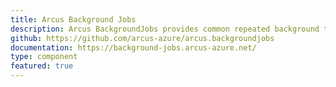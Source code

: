 ```yaml
---
title: Arcus Background Jobs
description: Arcus BackgroundJobs provides common repeated background tasks that strengthen an application. This goes from automatic secret invalidation of Azure Key Vault secrets to publish an event on Azure EventGrid upon a potential expired client secret in Azure. This collection of background tasks has grown from real-life application builders that wanted to re-use existing functionality in a safe and trusted manner.
github: https://github.com/arcus-azure/arcus.backgroundjobs
documentation: https://background-jobs.arcus-azure.net/
type: component
featured: true
---
```

